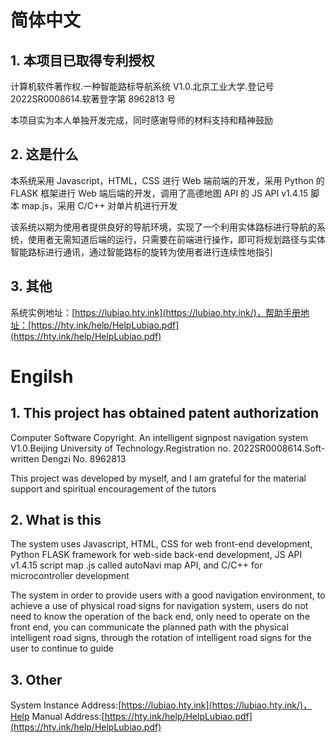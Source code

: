 # 简体中文

## 1. 本项目已取得专利授权

计算机软件著作权.一种智能路标导航系统 V1.0.北京工业大学.登记号 2022SR0008614.软著登字第 8962813 号

本项目实为本人单独开发完成，同时感谢导师的材料支持和精神鼓励

## 2. 这是什么

本系统采用 Javascript，HTML，CSS 进行 Web 端前端的开发，采用 Python 的 FLASK 框架进行 Web 端后端的开发，调用了高德地图 API 的 JS API v1.4.15 脚本 map.js，采用 C/C++ 对单片机进行开发

该系统以期为使用者提供良好的导航环境，实现了一个利用实体路标进行导航的系统，使用者无需知道后端的运行，只需要在前端进行操作，即可将规划路径与实体智能路标进行通讯，通过智能路标的旋转为使用者进行连续性地指引

## 3. 其他

系统实例地址：[https://lubiao.hty.ink](https://lubiao.hty.ink/)，帮助手册地址：[https://hty.ink/help/HelpLubiao.pdf](https://hty.ink/help/HelpLubiao.pdf)

# Engilsh

## 1. This project has obtained patent authorization

Computer Software Copyright. An intelligent signpost navigation system V1.0.Beijing University of Technology.Registration no. 2022SR0008614.Soft-written Dengzi No. 8962813

This project was developed by myself, and I am grateful for the material support and spiritual encouragement of the tutors

## 2. What is this

The system uses Javascript, HTML, CSS for web front-end development, Python FLASK framework for web-side back-end development, JS API v1.4.15 script map .js called autoNavi map API, and C/C++ for microcontroller development

The system in order to provide users with a good navigation environment, to achieve a use of physical road signs for navigation system, users do not need to know the operation of the back end, only need to operate on the front end, you can communicate the planned path with the physical intelligent road signs, through the rotation of intelligent road signs for the user to continue to guide

## 3. Other

System Instance Address:[https://lubiao.hty.ink](https://lubiao.hty.ink/)，Help Manual Address:[https://hty.ink/help/HelpLubiao.pdf](https://hty.ink/help/HelpLubiao.pdf)
